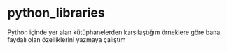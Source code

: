# python_libraries
Python içinde yer alan kütüphanelerden karşılaştığım örneklere göre bana faydalı olan özelliklerini yazmaya çalıştım
